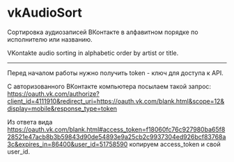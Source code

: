 vkAudioSort
===========

Сортировка аудиозаписей ВКонтакте в алфавитном порядке по исполнителю или названию.

VKontakte audio sorting in alphabetic order by artist or title.
<hr></hr>

Перед началом работы нужно получить token - ключ для доступа к API.

С авторизованного ВКонтакте компьютера посылаем такой запрос: 
https://oauth.vk.com/authorize?client_id=4111910&redirect_uri=https://oauth.vk.com/blank.html&scope=12&display=mobile&response_type=token
        
Из ответа вида  https://oauth.vk.com/blank.html#access_token=f18060fc76c927980ba65f828521e47acb8b3b59843d90de54893e9a25cb2c9937304ed926bcf83768a3c&expires_in=86400&user_id=51758590  копируем access_token и свой user_id.
